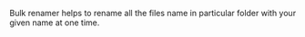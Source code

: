 Bulk renamer helps to  rename all the files name in particular folder with your given name at one time.
